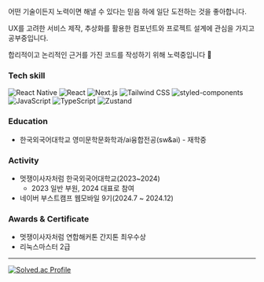 어떤 기술이든지 노력이면 해낼 수 있다는 믿음 하에 일단 도전하는 것을 좋아합니다.  

UX를 고려한 서비스 제작, 추상화를 활용한 컴포넌트와 프로젝트 설계에 관심을 가지고 공부중입니다.

합리적이고 논리적인 근거를 가진 코드를 작성하기 위해 노력중입니다 💪

### Tech skill
![React Native](https://img.shields.io/badge/React%20Native-61DAFB?style=for-the-badge&logo=react&logoColor=white) ![React](https://img.shields.io/badge/React-61DAFB?style=for-the-badge&logo=react&logoColor=white) ![Next.js](https://img.shields.io/badge/Next.js-000000?style=for-the-badge&logo=next.js&logoColor=white)
![Tailwind CSS](https://img.shields.io/badge/Tailwind%20CSS-38B2AC?style=for-the-badge&logo=tailwind-css&logoColor=white) ![styled-components](https://img.shields.io/badge/styled--components-DB7093?style=for-the-badge&logo=styled-components&logoColor=white)
![JavaScript](https://img.shields.io/badge/JavaScript-F7DF1E?style=for-the-badge&logo=javascript&logoColor=black) ![TypeScript](https://img.shields.io/badge/TypeScript-3178C6?style=for-the-badge&logo=typescript&logoColor=white)
![Zustand](https://img.shields.io/badge/Zustand-FF8800?style=for-the-badge&logo=zustand&logoColor=white)

### Education
- 한국외국어대학교 영미문학문화학과/ai융합전공(sw&ai) - 재학중
### Activity
- 멋쟁이사자처럼 한국외국어대학교(2023~2024)
  - 2023 일반 부원, 2024 대표로 참여
- 네이버 부스트캠프 웹모바일 9기(2024.7 ~ 2024.12)
### Awards & Certificate
- 멋쟁이사자처럼 연합해커톤 간지톤 최우수상
- 리눅스마스터 2급
----

[![Solved.ac Profile](http://mazassumnida.wtf/api/v2/generate_badge?boj=dup33333)](https://solved.ac/dup33333/)


<!--
**alsgud8311/alsgud8311** is a ✨ _special_ ✨ repository because its `README.md` (this file) appears on your GitHub profile.

Here are some ideas to get you started:

- 🔭 I’m currently working on ...
- 🌱 I’m currently learning ...
- 👯 I’m looking to collaborate on ...
- 🤔 I’m looking for help with ...
- 💬 Ask me about ...
- 📫 How to reach me: ...
- 😄 Pronouns: ...
- ⚡ Fun fact: ...
-->
